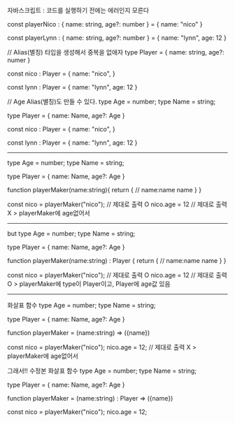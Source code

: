 자바스크립트 : 코드를 실행하기 전에는 에러인지 모른다

const playerNico : {
    name: string,
    age?: number
} = {
    name: "nico"
}

const playerLynn : {
    name: string,
    age?: number
} = {
    name: "lynn",
    age: 12
}

// Alias(별칭) 타입을 생성해서 중복을 없애자
type Player = {
    name: string,
    age?: numer
}

const nico : Player = {
    name: "nico",
}

const lynn : Player = {
    name: "lynn",
    age: 12
}


// Age Alias(별칭)도 만들 수 있다.
type Age = number;
type Name = string;

type Player = {
    name: Name,
    age?: Age
}

const nico : Player = {
    name: "nico",
}

const lynn : Player = {
    name: "lynn",
    age: 12
}

---
type Age = number;
type Name = string;

type Player = {
    name: Name,
    age?: Age
}

function playerMaker(name:string){
    return {
        // name:name
        name
    }
}

const nico = playerMaker("nico"); // 제대로 출력 O
nico.age = 12 // 제대로 출력 X > playerMaker에 age없어서

---
but
type Age = number;
type Name = string;

type Player = {
    name: Name,
    age?: Age
}

function playerMaker(name:string) : Player {
    return {
        // name:name
        name
    }
}

const nico = playerMaker("nico"); // 제대로 출력 O
nico.age = 12 // 제대로 출력 O > playerMaker에 type이 Player이고, Player에 age값 있음

---
화살표 함수
type Age = number;
type Name = string;

type Player = {
    name: Name,
    age?: Age
}

function playerMaker = (name:string) => ({name})

const nico = playerMaker("nico");
nico.age = 12; // 제대로 출력 X > playerMaker에 age없어서

그래서!! 수정본
화살표 함수
type Age = number;
type Name = string;

type Player = {
    name: Name,
    age?: Age
}

function playerMaker = (name:string) : Player => ({name})

const nico = playerMaker("nico");
nico.age = 12; 